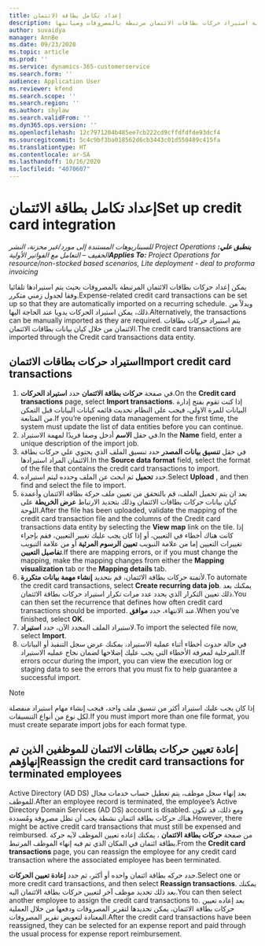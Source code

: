 ```yaml
---
title: إعداد تكامل بطاقة الائتمان
description: يوضح هذا الموضوع كيفية استيراد حركات بطاقات الائتمان مرتبطة بالمصروفات وصيانتها.
author: suvaidya
manager: AnnBe
ms.date: 09/23/2020
ms.topic: article
ms.prod: ''
ms.service: dynamics-365-customerservice
ms.search.form: ''
audience: Application User
ms.reviewer: kfend
ms.search.scope: ''
ms.search.region: ''
ms.author: shylaw
ms.search.validFrom: ''
ms.dyn365.ops.version: ''
ms.openlocfilehash: 12c7971204b485ee7cb222cd9cffdfdfde93dcf4
ms.sourcegitcommit: 5c4c9bf3ba018562d6cb3443c01d550489c415fa
ms.translationtype: HT
ms.contentlocale: ar-SA
ms.lasthandoff: 10/16/2020
ms.locfileid: "4070607"
---
```

# <a name="set-up-credit-card-integration"></a><span data-ttu-id="8bde7-103">إعداد تكامل بطاقة الائتمان</span><span class="sxs-lookup"><span data-stu-id="8bde7-103">Set up credit card integration</span></span>

<span data-ttu-id="8bde7-104">_**ينطبق علي:** ‏‫Project Operations للسيناريوهات المستندة إلى مورد/غير مخزنة‬، ‏‫النشر الخفيف – التعامل مع الفواتير الأولية‬_</span><span class="sxs-lookup"><span data-stu-id="8bde7-104">_**Applies To:** Project Operations for resource/non-stocked based scenarios, Lite deployment - deal to proforma invoicing_</span></span>

<span data-ttu-id="8bde7-105">يمكن إعداد حركات بطاقات الائتمان المرتبطة بالمصروفات بحيث يتم استيرادها تلقائيا وفقا لجدول زمني متكرر.</span><span class="sxs-lookup"><span data-stu-id="8bde7-105">Expense-related credit card transactions can be set up so that they are automatically imported on a recurring schedule.</span></span> <span data-ttu-id="8bde7-106">وبدلاً من ذلك، يمكن استيراد الحركات يدويا عند الحاجة اليها.</span><span class="sxs-lookup"><span data-stu-id="8bde7-106">Alternatively, the transactions can be manually imported as they are required.</span></span> <span data-ttu-id="8bde7-107">يتم استيراد حركات بطاقات الائتمان من خلال كيان بيانات بطاقات الائتمان.</span><span class="sxs-lookup"><span data-stu-id="8bde7-107">The credit card transactions are imported through the Credit card transactions data entity.</span></span>

## <a name="import-credit-card-transactions"></a><span data-ttu-id="8bde7-108">استيراد حركات بطاقات الائتمان</span><span class="sxs-lookup"><span data-stu-id="8bde7-108">Import credit card transactions</span></span>

1. <span data-ttu-id="8bde7-109">في صفحة **حركات بطاقة الائتمان** حدد **استيراد الحركات**.</span><span class="sxs-lookup"><span data-stu-id="8bde7-109">On the **Credit card transactions** page, select **Import transactions**.</span></span> <span data-ttu-id="8bde7-110">إذا كنت تقوم بفتح إدارة البيانات للمرة الاولى، فيجب على النظام تحديث قائمه كيانات البيانات قبل التمكن من المتابعة.</span><span class="sxs-lookup"><span data-stu-id="8bde7-110">If you’re opening data management for the first time, the system must update the list of data entities before you can continue.</span></span>
2. <span data-ttu-id="8bde7-111">في حقل **الاسم** أدخل وصفا فريدًا لمهمة الاستيراد.</span><span class="sxs-lookup"><span data-stu-id="8bde7-111">In the **Name** field, enter a unique description of the import job.</span></span>
3. <span data-ttu-id="8bde7-112">في حقل **تنسيق بيانات المصدر** حدد تنسيق الملف الذي يحتوي علي حركات بطاقة الائتمان المراد استيرادها.</span><span class="sxs-lookup"><span data-stu-id="8bde7-112">In the **Source data format** field, select the format of the file that contains the credit card transactions to import.</span></span>
4. <span data-ttu-id="8bde7-113">حدد **تحميل** ثم ابحث عن الملف وحدده ليتم استيراده.</span><span class="sxs-lookup"><span data-stu-id="8bde7-113">Select **Upload** , and then find and select the file to import.</span></span>
5. <span data-ttu-id="8bde7-114">بعد ان يتم تحميل الملف، قم بالتحقق من تعيين ملف حركة بطاقة الائتمان وأعمدة كيان بيانات حركات بطاقات الائتمان وذلك بتحديد الارتباط **عرض الخريطة** على اللوحة.</span><span class="sxs-lookup"><span data-stu-id="8bde7-114">After the file has been uploaded, validate the mapping of the credit card transaction file and the columns of the Credit card transactions data entity by selecting the **View map** link on the tile.</span></span> <span data-ttu-id="8bde7-115">إذا كانت هناك أخطاء في التعيين، أو إذا كان يجب عليك تغيير التعيين، فقم بإجراء تغييرات التعيين إما من علامة التبويب **تعيين الرسوم المرئية** أو من علامة التبويب **تفاصيل التعيين**.</span><span class="sxs-lookup"><span data-stu-id="8bde7-115">If there are mapping errors, or if you must change the mapping, make the mapping changes from either the **Mapping visualization** tab or the **Mapping details** tab.</span></span>
6. <span data-ttu-id="8bde7-116">لأتمتة حركات بطاقة الائتمان، قم بتحديد **إنشاء مهمة بيانات متكررة**.</span><span class="sxs-lookup"><span data-stu-id="8bde7-116">To automate the credit card transactions, select **Create recurring data job**.</span></span> <span data-ttu-id="8bde7-117">يمكنك بعد ذلك تعيين التكرار الذي يحدد عدد مرات تكرار استيراد حركات بطاقة الائتمان.</span><span class="sxs-lookup"><span data-stu-id="8bde7-117">You can then set the recurrence that defines how often credit card transactions should be imported.</span></span> <span data-ttu-id="8bde7-118">عند الانتهاء، حدد **موافق**.</span><span class="sxs-lookup"><span data-stu-id="8bde7-118">When you’ve finished, select **OK**.</span></span>
7. <span data-ttu-id="8bde7-119">لاستيراد الملف المحدد الآن، حدد **استيراد**.</span><span class="sxs-lookup"><span data-stu-id="8bde7-119">To import the selected file now, select **Import**.</span></span>
8. <span data-ttu-id="8bde7-120">في حالة حدوث أخطاء أثناء عملية الاستيراد، يمكنك عرض سجل التنفيذ أو البيانات المرحلية لمعرفة الأخطاء التي يجب عليك إصلاحها لضمان نجاح عمليه الاستيراد.</span><span class="sxs-lookup"><span data-stu-id="8bde7-120">If errors occur during the import, you can view the execution log or staging data to see the errors that you must fix to help guarantee a successful import.</span></span>

> [!NOTE]
> <span data-ttu-id="8bde7-121">إذا كان يجب عليك استيراد أكثر من تنسيق ملف واحد، فيجب إنشاء مهام استيراد منفصلة لكل نوع من أنواع التنسيقات.</span><span class="sxs-lookup"><span data-stu-id="8bde7-121">If you must import more than one file format, you must create separate import jobs for each format type.</span></span>

## <a name="reassign-the-credit-card-transactions-for-terminated-employees"></a><span data-ttu-id="8bde7-122">إعادة تعيين حركات بطاقات الائتمان للموظفين الذين تم إنهاؤهم</span><span class="sxs-lookup"><span data-stu-id="8bde7-122">Reassign the credit card transactions for terminated employees</span></span>

<span data-ttu-id="8bde7-123">بعد إنهاء سجل موظف، يتم تعطيل حساب ‏‫خدمات مجال Active Directory (AD DS)‬ للموظف.</span><span class="sxs-lookup"><span data-stu-id="8bde7-123">After an employee record is terminated, the employee’s Active Directory Domain Services (AD DS) account is disabled.</span></span> <span data-ttu-id="8bde7-124">ومع ذلك، قد تكون هناك حركات بطاقة ائتمان نشطة يجب أن تظل مصروفة ومُسددة.</span><span class="sxs-lookup"><span data-stu-id="8bde7-124">However, there might be active credit card transactions that must still be expensed and reimbursed.</span></span> <span data-ttu-id="8bde7-125">من صفحة **حركات بطاقة الائتمان** ، يمكنك إعاده تعيين الموظف لآيه حركة بطاقة ائتمان في المكان الذي تم فيه إنهاء الموظف المرتبط.</span><span class="sxs-lookup"><span data-stu-id="8bde7-125">From the **Credit card transactions** page, you can reassign the employee for any credit card transaction where the associated employee has been terminated.</span></span>

<span data-ttu-id="8bde7-126">حدد حركه بطاقة ائتمان واحده أو أكثر، ثم حدد **إعادة تعيين الحركات**.</span><span class="sxs-lookup"><span data-stu-id="8bde7-126">Select one or more credit card transactions, and then select **Reassign transactions**.</span></span> <span data-ttu-id="8bde7-127">يمكنك بعد ذلك تحديد موظف آخر لتعيين حركات بطاقة الائتمان اليه.</span><span class="sxs-lookup"><span data-stu-id="8bde7-127">You can then select another employee to assign the credit card transactions to.</span></span> <span data-ttu-id="8bde7-128">بعد إعاده تعيين حركات بطاقة الائتمان، يمكن تحديدها لتقرير المصروفات ودفعها من خلال العملية المعتادة لتعويض تقرير المصروفات.</span><span class="sxs-lookup"><span data-stu-id="8bde7-128">After the credit card transactions have been reassigned, they can be selected for an expense report and paid through the usual process for expense report reimbursement.</span></span>
